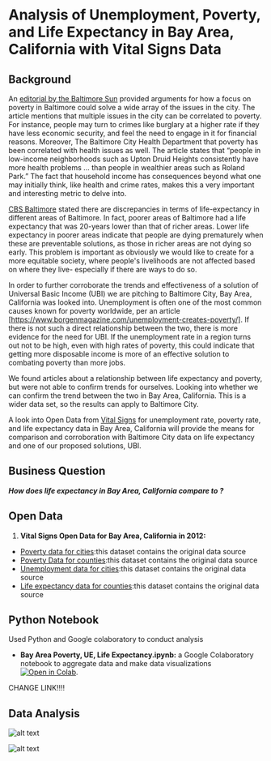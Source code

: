 # Analysis of Unemployment, Poverty, and Life Expectancy in Bay Area, California with Vital Signs Data

## Background
An [editorial by the Baltimore Sun](https://www.baltimoresun.com/opinion/editorial/bs-ed-0207-baltimore-poverty-20190205-story.html) provided arguments for how a focus on poverty in Baltimore could solve a wide array of the issues in the city. The article mentions that multiple issues in the city can be correlated to poverty. For instance, people may turn to crimes like burglary at a higher rate if they have less economic security, and feel the need to engage in it for financial reasons. Moreover, The Baltimore City Health Department that poverty has been correlated with health issues as well. The article states that “people in low-income neighborhoods such as Upton Druid Heights consistently have more health problems … than people in wealthier areas such as Roland Park.” The fact that household income has consequences beyond what one may initially think, like health and crime rates, makes this a very important and interesting metric to delve into.

[CBS Baltimore](https://baltimore.cbslocal.com/2017/07/06/life-expectancy-baltimore/) stated there are discrepancies in terms of life-expectancy in different areas of Baltimore. In fact, poorer areas of Baltimore had a life expectancy that was 20-years lower than that of richer areas. Lower life expectancy in poorer areas indicate that people are dying prematurely when these are preventable solutions, as those in richer areas are not dying so early. This problem is important as obviously we would like to create for a more equitable society, where people's livelihoods are not affected based on where they live- especially if there are ways to do so. 

In order to further corroborate the trends and effectiveness of a solution of Universal Basic Income (UBI) we are pitching to Baltimore City, Bay Area, California was looked into. Unemployment is often one of the most common causes known for poverty worldwide, per an article [https://www.borgenmagazine.com/unemployment-creates-poverty/]. If there is not such a direct relationship between the two, there is more evidence for the need for UBI. If the unemployment rate in a region turns out not to be high, even with high rates of poverty, this could indicate that getting more disposable income is more of an effective solution to combating poverty than more jobs. 

We found articles about a relationship between life expectancy and poverty, but were not able to confirm trends for ourselves. Looking into whether we can confirm the trend between the two in Bay Area, California. This is a wider data set, so the results can apply to Baltimore City.


A look into Open Data from [Vital Signs](https://www.vitalsigns.mtc.ca.gov/) for unemployment rate, poverty rate, and life expectancy data in Bay Area, California  will provide the means for comparison and corroboration with Baltimore City data on life expectancy and one of our proposed solutions, UBI.

## Business Question
___How does life expectancy in Bay Area, California compare to ?___

## Open Data 
1.	__Vital Signs Open Data for Bay Area, California in 2012:__ 
- [Poverty data for cities](https://github.com/skang06/bayarea_ue_poverty_life_expectancy/blob/main/Bay_Area_Pov.csv):this dataset contains the original data source
- [Poverty Data for counties](https://github.com/skang06/bayarea_ue_poverty_life_expectancy/blob/main/poverty_county.csv):this dataset contains the original data source
- [Unemployment data for cities](https://github.com/skang06/bayarea_ue_poverty_life_expectancy/blob/main/Bay%20Area_UE.csv):this dataset contains the original data source
- [Life expectancy data for counties](https://github.com/skang06/bayarea_ue_poverty_life_expectancy/blob/main/County_LE.csvth):this dataset contains the original data source


## Python Notebook
Used Python and Google colaboratory to conduct analysis
- __Bay Area Poverty, UE, Life Expectancy.ipynb:__ a Google Colaboratory notebook to aggregate data and make data visualizations [![Open in Colab](https://colab.research.google.com/assets/colab-badge.svg)](https://colab.research.google.com/drive/11teRC-rjrv8kMtpNIDOyBTZdIYh9PQTe#scrollTo=tbo5tE9SR066).

CHANGE LINK!!!!

## Data Analysis

![alt text](https://github.com/skang06/bayarea_ue_poverty_life_expectancy/blob/main/Screen%20Shot%202020-12-06%20at%204.02.49%20PM.png)


![alt text](https://github.com/skang06/bayarea_ue_poverty_life_expectancy/blob/main/Screen%20Shot%202020-12-06%20at%204.02.58%20PM.png)

